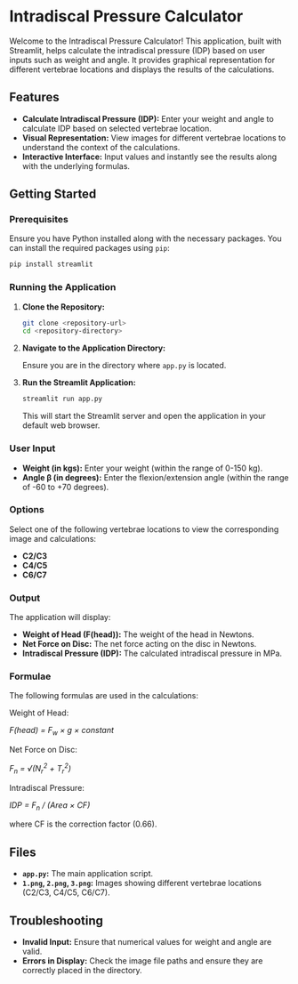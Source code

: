 # Intradiscal Pressure Calculator

Welcome to the Intradiscal Pressure Calculator! This application, built with Streamlit, helps calculate the intradiscal pressure (IDP) based on user inputs such as weight and angle. It provides graphical representation for different vertebrae locations and displays the results of the calculations.

## Features

- **Calculate Intradiscal Pressure (IDP):** Enter your weight and angle to calculate IDP based on selected vertebrae location.
- **Visual Representation:** View images for different vertebrae locations to understand the context of the calculations.
- **Interactive Interface:** Input values and instantly see the results along with the underlying formulas.

## Getting Started

### Prerequisites

Ensure you have Python installed along with the necessary packages. You can install the required packages using `pip`:

```bash
pip install streamlit
```

### Running the Application

1. **Clone the Repository:**

    ```bash
    git clone <repository-url>
    cd <repository-directory>
    ```

2. **Navigate to the Application Directory:**

    Ensure you are in the directory where `app.py` is located.

3. **Run the Streamlit Application:**

    ```bash
    streamlit run app.py
    ```

    This will start the Streamlit server and open the application in your default web browser.

### User Input

- **Weight (in kgs):** Enter your weight (within the range of 0-150 kg).
- **Angle β (in degrees):** Enter the flexion/extension angle (within the range of -60 to +70 degrees).

### Options

Select one of the following vertebrae locations to view the corresponding image and calculations:

- **C2/C3**
- **C4/C5**
- **C6/C7**

### Output

The application will display:

- **Weight of Head \(F(head)\):** The weight of the head in Newtons.
- **Net Force on Disc:** The net force acting on the disc in Newtons.
- **Intradiscal Pressure (IDP):** The calculated intradiscal pressure in MPa.

### Formulae

The following formulas are used in the calculations:

Weight of Head:

<p> <i> F(head) = F<sub>w</sub> × g × constant </i> </p>
Net Force on Disc:

<p> <i> F<sub>n</sub> = √(N<sub>r</sub><sup>2</sup> + T<sub>r</sub><sup>2</sup>) </i> </p>
Intradiscal Pressure:

<p> <i> IDP = F<sub>n</sub> / (Area × CF) </i> </p>
where CF is the correction factor (0.66).

## Files

- **`app.py`:** The main application script.
- **`1.png`, `2.png`, `3.png`:** Images showing different vertebrae locations (C2/C3, C4/C5, C6/C7).

## Troubleshooting

- **Invalid Input:** Ensure that numerical values for weight and angle are valid.
- **Errors in Display:** Check the image file paths and ensure they are correctly placed in the directory.


